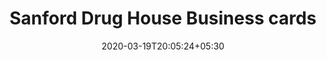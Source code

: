 ---
title: "Sanford Drug House Business cards"
image: /images/business_cards/bu-card-SDH.jpg
description: "https://drive.google.com/open?id=1WVgEPW_XL3HbwROOuT18w6gNnN3dBRks"
tags: ["bcards"]
date: 2020-03-19T20:05:24+05:30
draft: false
---